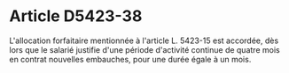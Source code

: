 # Article D5423-38

 

  
L'allocation forfaitaire mentionnée à l'article L. 5423-15 est accordée, dès lors que le salarié justifie d'une période d'activité continue de quatre mois en contrat nouvelles embauches, pour une durée égale à un mois.